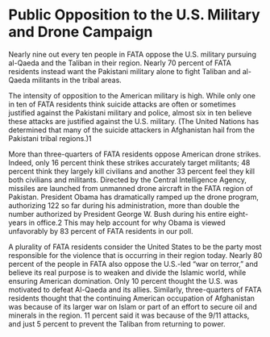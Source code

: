 # Public Opposition to the U.S. Military and Drone Campaign

Nearly nine out every ten people in FATA oppose the U.S. military pursuing al-Qaeda and the Taliban in their region. Nearly 70 percent of FATA residents instead want the Pakistani military alone to fight Taliban and al- Qaeda militants in the tribal areas.

The intensity of opposition to the American military is high. While only one in ten of FATA residents think suicide attacks are often or sometimes justified against the Pakistani military and police, almost six in ten believe these attacks are justified against the U.S. military. (The United Nations has determined that many of the suicide attackers in Afghanistan hail from the Pakistani tribal regions.)1

More than three-quarters of FATA residents oppose American drone strikes. Indeed, only 16 percent think these strikes accurately target militants; 48 percent think they largely kill civilians and another 33 percent feel they kill both civilians and militants. Directed by the Central Intelligence Agency, missiles are launched from unmanned drone aircraft in the FATA region of Pakistan. President Obama has dramatically ramped up the drone program, authorizing 122 so far during his administration, more than double the number authorized by President George W. Bush during his entire eight-years in office.2 This may help account for why Obama is viewed unfavorably by 83 percent of FATA residents in our poll.

A plurality of FATA residents consider the United States to be the party most responsible for the violence that is occurring in their region today. Nearly 80 percent of the people in FATA also oppose the U.S.-led “war on terror,” and believe its real purpose is to weaken and divide the Islamic world, while ensuring American domination. Only 10 percent thought the U.S. was motivated to defeat Al-Qaeda and its allies. Similarly, three-quarters of FATA residents thought that the continuing American occupation of Afghanistan was because of its larger war on Islam or part of an effort to secure oil and minerals in the region. 11 percent said it was because of the 9/11 attacks, and just 5 percent to prevent the Taliban from returning to power.
